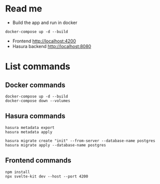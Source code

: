 # Read me

- Build the app and run in docker

```
docker-compose up -d --build
```

- Frontend [http://localhost:4200](http://localhost:4200)
- Hasura backend [http://localhost:8080](http://localhost:8080)


# List commands

## Docker commands

```
docker-compose up -d --build
docker-compose down --volumes

```

## Hasura commands

```
hasura metadata export
hasura metadata apply

hasura migrate create "init" --from-server --database-name postgres
hasura migrate apply --database-name postgres
```

## Frontend commands

```
npm install
npx svelte-kit dev --host --port 4200
```